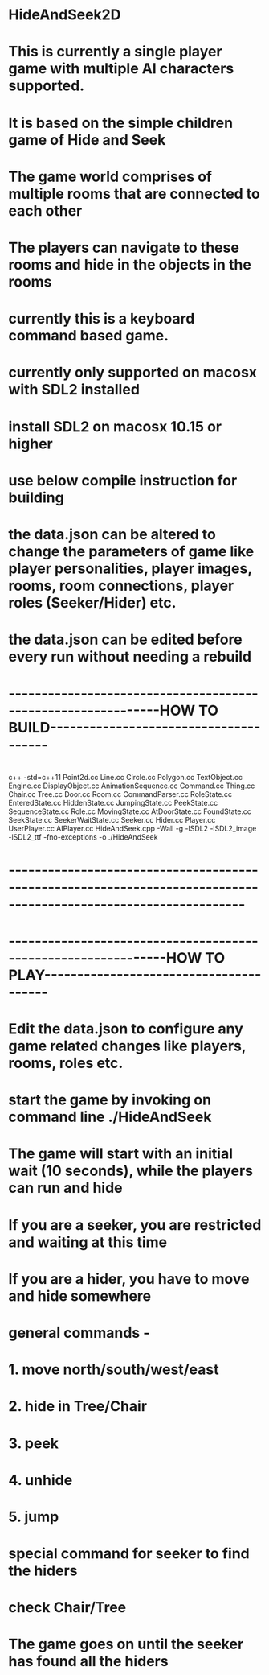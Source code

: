 # HideAndSeek2D
# This is currently a single player game with multiple AI characters supported. 
# It is based on the simple children game of Hide and Seek
# The game world comprises of multiple rooms that are connected to each other
# The players can navigate to these rooms and hide in the objects in the rooms
# currently this is a keyboard command based game.
# currently only supported on macosx with SDL2 installed
# install SDL2 on macosx 10.15 or higher
# use below compile instruction for building
# the data.json can be altered to change the parameters of game like player personalities, player images, rooms, room connections, player roles (Seeker/Hider) etc. 
# the data.json can be edited before every run without needing a rebuild
# -------------------------------------------------------------HOW TO BUILD--------------------------------------
#
c++ -std=c++11 Point2d.cc Line.cc Circle.cc Polygon.cc TextObject.cc Engine.cc DisplayObject.cc AnimationSequence.cc Command.cc Thing.cc Chair.cc Tree.cc Door.cc Room.cc CommandParser.cc RoleState.cc EnteredState.cc HiddenState.cc JumpingState.cc PeekState.cc SequenceState.cc  Role.cc MovingState.cc AtDoorState.cc FoundState.cc SeekState.cc SeekerWaitState.cc Seeker.cc Hider.cc  Player.cc UserPlayer.cc AIPlayer.cc HideAndSeek.cpp -Wall -g -lSDL2 -lSDL2_image -lSDL2_ttf -fno-exceptions -o  ./HideAndSeek
# ----------------------------------------------------------------------------------------------------------------

# --------------------------------------------------------------HOW TO PLAY---------------------------------------
# Edit the data.json to configure any game related changes like players, rooms, roles etc. 
# start the game by invoking on command line  ./HideAndSeek 
# The game will start with an initial wait (10 seconds), while the players can run and hide 
# If you are a seeker, you are restricted and waiting at this time
# If you are a hider, you have to move and hide somewhere
# general commands -   
# 1. move north/south/west/east  
# 2. hide in Tree/Chair
# 3. peek
# 4. unhide
# 5. jump
# special command for seeker to find the hiders
# check Chair/Tree
# The game goes on until the seeker has found all the hiders
